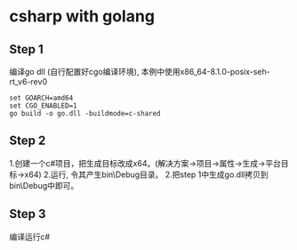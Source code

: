 # csharp with golang
## Step 1
编译go dll (自行配置好cgo编译环境), 本例中使用x86_64-8.1.0-posix-seh-rt_v6-rev0
```
set GOARCH=amd64
set CGO_ENABLED=1
go build -o go.dll -buildmode=c-shared
```

## Step 2
1.创建一个c#项目，把生成目标改成x64。(解决方案->项目->属性->生成->平台目标->x64)
2.运行, 令其产生bin\Debug目录。
2.把step 1中生成go.dll拷贝到bin\Debug中即可。

## Step 3
编译运行c#
